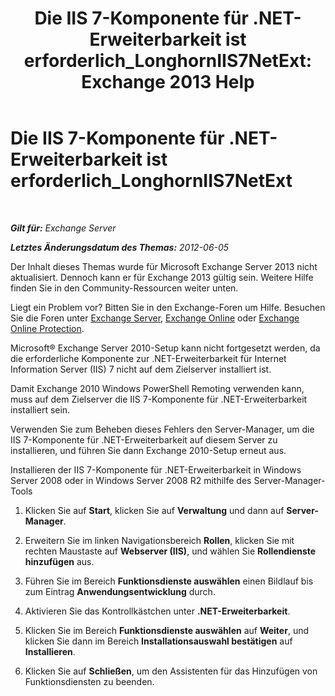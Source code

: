 ﻿---
title: 'Die IIS 7-Komponente für .NET-Erweiterbarkeit ist erforderlich_LonghornIIS7NetExt: Exchange 2013 Help'
TOCTitle: Die IIS 7-Komponente für .NET-Erweiterbarkeit ist erforderlich_LonghornIIS7NetExt
ms:assetid: 8b481626-b68a-4fba-b66e-a02c03856bfd
ms:mtpsurl: https://technet.microsoft.com/de-de/library/ms.exch.setupreadiness.longhorniis7netext(v=EXCHG.150)
ms:contentKeyID: 50476218
ms.date: 05/22/2018
mtps_version: v=EXCHG.150
ms.translationtype: MT
---

# Die IIS 7-Komponente für .NET-Erweiterbarkeit ist erforderlich\_LonghornIIS7NetExt

 

_**Gilt für:** Exchange Server_

_**Letztes Änderungsdatum des Themas:** 2012-06-05_

Der Inhalt dieses Themas wurde für Microsoft Exchange Server 2013 nicht aktualisiert. Dennoch kann er für Exchange 2013 gültig sein. Weitere Hilfe finden Sie in den Community-Ressourcen weiter unten.

Liegt ein Problem vor? Bitten Sie in den Exchange-Foren um Hilfe. Besuchen Sie die Foren unter [Exchange Server](https://go.microsoft.com/fwlink/p/?linkid=60612), [Exchange Online](https://go.microsoft.com/fwlink/p/?linkid=267542) oder [Exchange Online Protection](https://go.microsoft.com/fwlink/p/?linkid=285351).

Microsoft® Exchange Server 2010-Setup kann nicht fortgesetzt werden, da die erforderliche Komponente zur .NET-Erweiterbarkeit für Internet Information Server (IIS) 7 nicht auf dem Zielserver installiert ist.

Damit Exchange 2010 Windows PowerShell Remoting verwenden kann, muss auf dem Zielserver die IIS 7-Komponente für .NET-Erweiterbarkeit installiert sein.

Verwenden Sie zum Beheben dieses Fehlers den Server-Manager, um die IIS 7-Komponente für .NET-Erweiterbarkeit auf diesem Server zu installieren, und führen Sie dann Exchange 2010-Setup erneut aus.

Installieren der IIS 7-Komponente für .NET-Erweiterbarkeit in Windows Server 2008 oder in Windows Server 2008 R2 mithilfe des Server-Manager-Tools

1.  Klicken Sie auf **Start**, klicken Sie auf **Verwaltung** und dann auf **Server-Manager**.

2.  Erweitern Sie im linken Navigationsbereich **Rollen**, klicken Sie mit rechten Maustaste auf **Webserver (IIS)**, und wählen Sie **Rollendienste hinzufügen** aus.

3.  Führen Sie im Bereich **Funktionsdienste auswählen** einen Bildlauf bis zum Eintrag **Anwendungsentwicklung** durch.

4.  Aktivieren Sie das Kontrollkästchen unter **.NET-Erweiterbarkeit**.

5.  Klicken Sie im Bereich **Funktionsdienste auswählen** auf **Weiter**, und klicken Sie dann im Bereich **Installationsauswahl bestätigen** auf **Installieren**.

6.  Klicken Sie auf **Schließen**, um den Assistenten für das Hinzufügen von Funktionsdiensten zu beenden.

